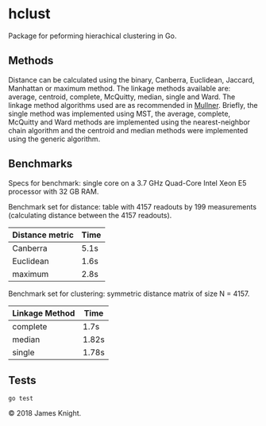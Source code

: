 # hclust

Package for peforming hierachical clustering in Go.

## Methods

Distance can be calculated using the binary, Canberra, Euclidean, Jaccard,
Manhattan or maximum method. The linkage methods available are: average, centroid,
complete, McQuitty, median, single and Ward. The linkage method algorithms
used are as recommended in [Mullner](https://arxiv.org/abs/1109.2378). Briefly,
the single method was implemented using MST, the average, complete, McQuitty and
Ward methods are implemented using the nearest-neighbor chain algorithm and the
centroid and median methods were implemented using the generic algorithm.

## Benchmarks

Specs for benchmark: single core on a 3.7 GHz Quad-Core Intel Xeon E5 processor
with 32 GB RAM.

Benchmark set for distance: table with 4157 readouts by 199 measurements (calculating
distance between the 4157 readouts).

| Distance metric  | Time  |
| ---------------- | ----- |
| Canberra         | 5.1s  |
| Euclidean        | 1.6s  |
| maximum          | 2.8s  |

Benchmark set for clustering: symmetric distance matrix of size N = 4157.

| Linkage Method  | Time  |
| --------------- | ----- |
| complete        | 1.7s  |
| median          | 1.82s |
| single          | 1.78s |

## Tests

`go test`

© 2018 James Knight.

